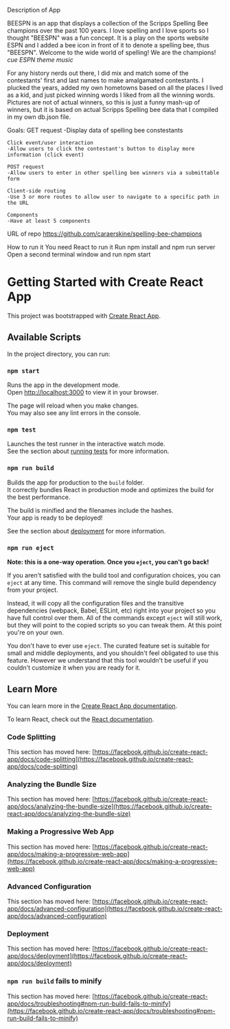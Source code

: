 
Description of App 

 BEESPN is an app that displays a collection of the Scripps Spelling Bee champions over the past 100 years. I love spelling and I love sports so I thought "BEESPN" was a fun concept. It is a play on the sports website ESPN and I added a bee icon in front of it to denote a spelling bee, thus "BEESPN". Welcome to the wide world of spelling! We are the champions! *cue ESPN theme music*
 
 For any history nerds out there, I did mix and match some of the contestants' first and last names to make amalgamated contestants. I plucked the years, added my own hometowns based on all the places I lived as a kid, and just picked winning words I liked from all the winning words. Pictures are not of actual winners, so this is just a funny mash-up of winners, but it is based on actual Scripps Spelling bee data that I compiled in my own db.json file.

Goals:
GET request
-Display data of spelling bee constestants 

    Click event/user interaction
    -Allow users to click the contestant's button to display more information (click event)

    POST request
    -Allow users to enter in other spelling bee winners via a submittable form 

    Client-side routing 
    -Use 3 or more routes to allow user to navigate to a specific path in the URL

    Components
    -Have at least 5 components

URL of repo
https://github.com/caraerskine/spelling-bee-champions

How to run it
    You need React to run it
    Run npm install and npm run server
    Open a second terminal window and run npm start


# Getting Started with Create React App

This project was bootstrapped with [Create React App](https://github.com/facebook/create-react-app).

## Available Scripts

In the project directory, you can run:

### `npm start`

Runs the app in the development mode.\
Open [http://localhost:3000](http://localhost:3000) to view it in your browser.

The page will reload when you make changes.\
You may also see any lint errors in the console.

### `npm test`

Launches the test runner in the interactive watch mode.\
See the section about [running tests](https://facebook.github.io/create-react-app/docs/running-tests) for more information.

### `npm run build`

Builds the app for production to the `build` folder.\
It correctly bundles React in production mode and optimizes the build for the best performance.

The build is minified and the filenames include the hashes.\
Your app is ready to be deployed!

See the section about [deployment](https://facebook.github.io/create-react-app/docs/deployment) for more information.

### `npm run eject`

**Note: this is a one-way operation. Once you `eject`, you can't go back!**

If you aren't satisfied with the build tool and configuration choices, you can `eject` at any time. This command will remove the single build dependency from your project.

Instead, it will copy all the configuration files and the transitive dependencies (webpack, Babel, ESLint, etc) right into your project so you have full control over them. All of the commands except `eject` will still work, but they will point to the copied scripts so you can tweak them. At this point you're on your own.

You don't have to ever use `eject`. The curated feature set is suitable for small and middle deployments, and you shouldn't feel obligated to use this feature. However we understand that this tool wouldn't be useful if you couldn't customize it when you are ready for it.

## Learn More

You can learn more in the [Create React App documentation](https://facebook.github.io/create-react-app/docs/getting-started).

To learn React, check out the [React documentation](https://reactjs.org/).

### Code Splitting

This section has moved here: [https://facebook.github.io/create-react-app/docs/code-splitting](https://facebook.github.io/create-react-app/docs/code-splitting)

### Analyzing the Bundle Size

This section has moved here: [https://facebook.github.io/create-react-app/docs/analyzing-the-bundle-size](https://facebook.github.io/create-react-app/docs/analyzing-the-bundle-size)

### Making a Progressive Web App

This section has moved here: [https://facebook.github.io/create-react-app/docs/making-a-progressive-web-app](https://facebook.github.io/create-react-app/docs/making-a-progressive-web-app)

### Advanced Configuration

This section has moved here: [https://facebook.github.io/create-react-app/docs/advanced-configuration](https://facebook.github.io/create-react-app/docs/advanced-configuration)

### Deployment

This section has moved here: [https://facebook.github.io/create-react-app/docs/deployment](https://facebook.github.io/create-react-app/docs/deployment)

### `npm run build` fails to minify

This section has moved here: [https://facebook.github.io/create-react-app/docs/troubleshooting#npm-run-build-fails-to-minify](https://facebook.github.io/create-react-app/docs/troubleshooting#npm-run-build-fails-to-minify)
